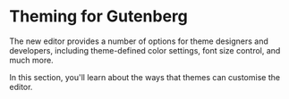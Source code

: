 # Theming for Gutenberg

The new editor provides a number of options for theme designers and developers, including theme-defined color settings, font size control, and much more.

In this section, you'll learn about the ways that themes can customise the editor.
